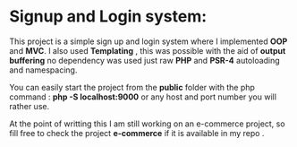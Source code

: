 # Signup and Login system: 

This project is a simple sign up and login system where I implemented **OOP** and **MVC**. I also used **Templating** , this was possible with the aid of **output buffering** no dependency was used just raw **PHP** and **PSR-4** autoloading and namespacing.

You can easily start the project from the **public** folder with the php command : **php -S localhost:9000** or any host and port number you will rather use.

At the point of writting this I am still working on an e-commerce project, so fill free to check the project **e-commerce** if it is available in my repo .